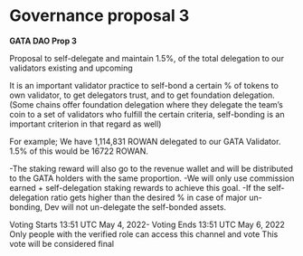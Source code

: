 # Governance proposal 3

**GATA DAO Prop 3**

Proposal to self-delegate and maintain 1.5%, of the total delegation to our validators existing and upcoming

It is an important validator practice to self-bond a certain % of tokens to own validator, to get delegators trust, and to get foundation delegation. (Some chains offer foundation delegation where they delegate the team’s coin to a set of validators who fulfill  the certain criteria, self-bonding is an important criterion in that regard as well)

For example; We have 1,114,831 ROWAN delegated to our GATA Validator. 1.5% of this would be 16722 ROWAN.

\-The staking reward will also go to the revenue wallet and will be distributed to the GATA holders with the same proportion. -We will only use commission earned + self-delegation staking rewards to achieve this goal. -If the self-delegation ratio gets higher than the desired % in case of major un-bonding, Dev will not un-delegate the self-bonded assets.

Voting Starts 13:51 UTC May 4, 2022- Voting Ends 13:51 UTC May 6, 2022 Only people with the verified role can access this channel and vote This vote will be considered final

